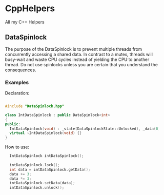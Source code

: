 # CppHelpers
All my C++ Helpers

## DataSpinlock
The purpose of the DataSpinlock is to prevent multiple threads from concurrently accessing a shared data. In contrast to a mutex, threads will busy-wait and waste CPU cycles instead of yielding the CPU to another thread. Do not use spinlocks unless you are certain that you understand the consequences.

### Examples

Declaration:
```cpp

#include "DataSpinlock.hpp"

class IntDataSpinlock : public DataSpinlock<int>
{
public:
  IntDataSpinlock(void) : _state(DataSpinlockState::Unlocked), _data(0) {}
  virtual ~IntDataSpinlock(void) {}
}

```
How to use:
```cpp
  IntDataSpinlock intDataSpinlock();
  
  intDataSpinlock.lock();
  int data = intDataSpinlock.getData();
  data += 3;
  data *= 3;
  intDataSpinlock.setData(data);
  intDataSpinlock.unlock();
```
